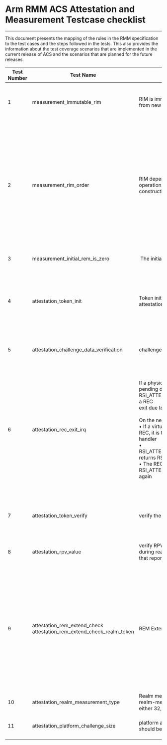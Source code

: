 # Arm RMM ACS Attestation and Measurement Testcase checklist
-------------------------------------------------------------------

This document presents the mapping of the rules in the RMM specification to the
test cases and the steps followed in the tests. This also provides the information
about the test coverage scenarios that are implemented in the current release of
ACS and the scenarios that are planned for the future releases.


| Test Number | Test Name     | Test Assertion                                                                                                                                                                                                                                                                                                                                                                                         | Test Steps                                                                                                                                                                                                                                                                                                                                                                                                                                                                                                                                                                                                                                 | Validated By ACS |
| ---- | ----------- | ------------------------------------------------------------------------------------------------------------------------------------------------------------------------------------------------------------------------------------------------------------------------------------------------------------------------------------------------------------------------------------------------ | ------------------------------------------------------------------------------------------------------------------------------------------------------------------------------------------------------------------------------------------------------------------------------------------------------------------------------------------------------------------------------------------------------------------------------------------------------------------------------------------------------------------------------------------------------------------------------------------------------------------------------------------ | ---------------- |
| 1    | measurement_immutable_rim         | RIM is immutable when realm changes from new to active                                                                                                                                                                                                                                                                                                                                           | 1\. Get the RIM after the realm got activated<br>2\. add and destroy the granules to the realm<br>3\. try getting the RIM <br>4\. both should be equal or else the test failsot activated                                                                                                                                                                                                                                                                                                                                                                                                                  | Yes               |
| 2    | measurement_rim_order         | RIM depends on the order of RMM operations executed during realm construction                                                                                                                                                                                                                                                                                                                    | 1\. construct realm A with as follows<br>2\. rd, rtt, ripas init, data create with exact image size. Before activating realm add one rec and one page.<br>3\. Repeat step 1. In step 2 first add data granule and than rec before activating the realm<br>4\. both RIM should be different, otherwise, the test fails<br><br>note:-<br><br>another variant of this scenario is as follows.<br><br>1\. create realm with different creation configurations like IPA size and protected ipa contents, <br>2\. observe the RIM and RIM should be different, otherwise test case fails                                                                                                    | Yes               |
| 3    | measurement_initial_rem_is_zero         |  The initial value of REM is 0                                                                                                                                                                                                                                                                                                                                                                   | 1\. activate realm<br>2\. content of RSI_MEASUREMENT_READ should return 0, otherwise, test fails                                                                                                                                                                                                                                                                                                                                                                                                                                                                                                                                           | Yes               |
| 4    | attestation_token_init | Token init terminates an ongoing attestation generation operation                                                                                                                                                                                                                                                                                                                                | 1\. activate realm<br>2\. call RSI_ATTESTATION_TOKEN_INIT with challenge1. <br>3\. call RSI_ATTESTATION_TOKEN_INIT again with different challenge i.e. challenge2. <br>4\. call RSI_ATTESTATION_TOKEN_CONTINUE<br>5\. check the after token generation which should verify with challenge2.                                                                                                                                                                                                                                                                                                                                                                                                    | Yes               |
| 5    | attestation_challenge_data_verification | challenge data verification                                                                                                                                                                                                                                                                                                                                                                      | 1\. activate realm<br>2\. get the token and check the challenge value with the token challenge.<br> 3\. If challenge values are not same test fails.                                                                                                                                                                                                                                                                                                                                                                                                          | Yes               |
| 6    | attestation_rec_exit_irq | If a physical interrupt becomes pending during the execution of RSI_ATTESTATION_TOKEN_CONTINUE, a REC<br>exit due to IRQ can occur.<br><br>On the next entry to the REC:<br>• If a virtual interrupt is pending on that REC, it is taken to the REC’s exception handler<br>• RSI_ATTESTATION_TOKEN_CONTINUE returns RSI_INCOMPLETE<br>• The REC should call RSI_ATTESTATION_TOKEN_CONTINUE again | 1\. Register IRQ handler and enable IRQ interrupt. activate  realm<br>2\. Go to realm side. <br>3\. call RSI_ATTESTATION_TOKEN_INIT <br>4\. Go back to host side. <br>5\. Program and enable EL2 timer. and go to realm side. <br>6\. call  RSI_ATTESTATION_TOKEN_CONTINUE<br>7\. make sure that the timer triggers. <br>8\. check rec exit due to IRQ at host side.t<br>9\. If correct flags are set and interrut is triggered set the flag and go back to realm. <br>10\. check RSI_INCOMPLETE received for the call RSI_ATTESTATION_TOKEN_CONTINUE<br>11\. re-issue the call RSI_ATTESTATION_TOKEN_CONTINUE<br>12\. all above passes then the test passes else fails | Yes               |
| 7    | attestation_token_verify | verify the attestation token format                                                                                                                                                                                                                                                                                                                                                              | 1\. activate realm<br>2\. call RSI_ATTESTATION_TOKEN_INIT <br>3\. call RSI_ATTESTATION_TOKEN_CONTINUE<br>4\. decode the CBOR-encoded token.<br>5\. verify the mandatory realm and platform token formats and claims are satisfied                                                                                                                                                                                                                                                                             | Yes               |
| 8    | attestation_rpv_value | verify RPV that's provided as input during realm creation is the same as that reported in the realm token                                                                                                                                                                                                                                                                                        | 1\.  create realm with RPV value and verify the RPVs reported in the realm token correspond to the supplied input rpv value during realm creation.                                                                                                                                                                                                                                                                                                                                                                                                                                       | Yes               |
| 9   | attestation_rem_extend_check<br>attestation_rem_extend_check_realm_token | REM Extend check                                                                                                                                                                                                                                                                                                                                                                                 |attestation_rem_extend_check:<br> 1\. Create and activate realm. <br>2\. Add known content through RSI_MEASUREMENT_EXTEND. Read the REM value through MEASUREMENT_READ.<br>3\. Compare REM values with zero and check REM values are not zero.<br>4\. If REM values are zero test failes else pass.<br>attestation_rem_extend_check_realm_token:<br>1\. Create and activate realm. <br>2\. Add known content through RSI_MEASUREMENT_EXTEND.<br>3\. Call RSI_TOKEN_INIT and CONTINUE and get token.<br>4\. Decode token and get REM value.<br>5\. Compare REM values with zero and check REM values are not zero.<br>6\. If REM values are zero test failes else pass.                                 | Yes               |
| 10   | attestation_realm_measurement_type | Realm measurement type ( cca-realm-measurement-type) should be either 32, 48, 64 byte                                                                                                                                                                                                                                                                                                            | 1\. activate realm<br>2\. get the measurement and check the measurement type size as mentioned                                                                                                                                                                                                                                                                                                                                                                                                                                                                                                                                             | Yes               |
| 11   | attestation_platform_challenge_size | platform attestation challenge size should be either 32, 48, 64                                                                                                                                                                                                                                                                                                                                  | 1\. activate realm<br>2\. get the attestation token  and check the platform attestation challenge size as mentioned                                                                                                                                                                                                                                                                                                                                                                                                                                                                                                                                                       | Yes               |
